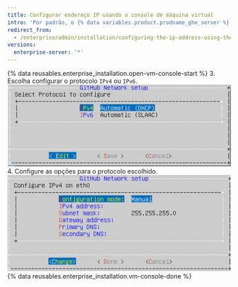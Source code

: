 ```yaml
---
title: Configurar endereço IP usando o console de máquina virtual
intro: 'Por padrão, o {% data variables.product.prodname_ghe_server %} recupera as configurações de rede pelo protocolo de configuração dinâmica de host (DHCP). Se a sua plataforma for compatível ou se o DHCP estiver indisponível, você também poderá definir as configurações de rede usando o console da máquina virtual.'
redirect_from:
  - /enterprise/admin/installation/configuring-the-ip-address-using-the-virtual-machine-console
versions:
  enterprise-server: '*'
---
```


{% data reusables.enterprise_installation.open-vm-console-start %}
3. Escolha configurar o protocolo `IPv4` ou `IPv6`. ![Escolha entre os protocolos IPv4 ou IPv6](/assets/images/enterprise/network-configuration/IPv4-or-IPv6-protocol.png)
4. Configure as opções para o protocolo escolhido. ![Menu com opções de protocolo IP](/assets/images/enterprise/network-configuration/network-settings-selection.png)
{% data reusables.enterprise_installation.vm-console-done %}
